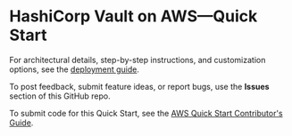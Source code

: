 # HashiCorp Vault on AWS—Quick Start

For architectural details, step-by-step instructions, and customization options, see the [deployment guide](https://fwd.aws/j4xqw?).

To post feedback, submit feature ideas, or report bugs, use the **Issues** section of this GitHub repo.

To submit code for this Quick Start, see the [AWS Quick Start Contributor's Guide](https://fwd.aws/NwqYA?).
